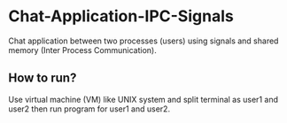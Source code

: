 # Chat-Application-IPC-Signals
Chat application between two processes (users) using signals and shared memory (Inter Process Communication).

## How to run?
Use virtual machine (VM) like UNIX system and split terminal as user1 and user2 then run program for user1 and user2.
